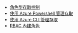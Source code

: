 - [角色型存取控制](role-based-access-control-configure.md)
- [使用 Azure Powershell 管理存取](role-based-access-control-manage-access-powershell.md)
- [使用 Azure CLI 管理存取](role-based-access-control-manage-access-azure-cli.md)
- [RBAC 內建角色](role-based-access-built-in-roles.md)


